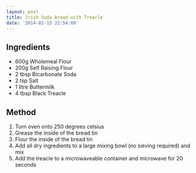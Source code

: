 ```yaml
---
layout: post
title: Irish Soda Bread with Treacle
date: '2014-02-15 22:54:00'
---
```


## Ingredients

* 600g Wholemeal Flour
* 200g Self Raising Flour
* 2 tbsp Bicarbonate Soda
* 2 tsp Salt
* 1 litre Buttermilk
* 4 tbsp Black Treacle

## Method

1. Turn oven onto 250 degrees celsius
2. Grease the inside of the bread tin
3. Flour the inside of the bread tin
4. Add all dry ingredients to a large mixing bowl (no sieving required) and mix
5. Add the treacle to a microwaveable container and microwave for 20 seconds